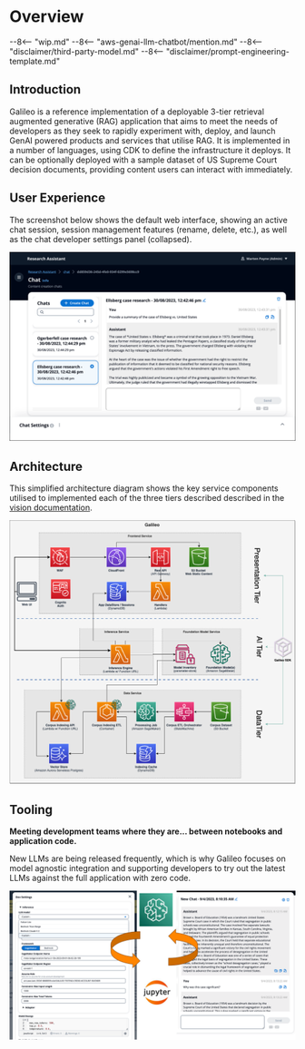 # Overview

--8<-- "wip.md"
--8<-- "aws-genai-llm-chatbot/mention.md"
--8<-- "disclaimer/third-party-model.md"
--8<-- "disclaimer/prompt-engineering-template.md"

## Introduction

Galileo is a reference implementation of a deployable 3-tier retrieval augmented generative (RAG) application that aims to meet the needs of developers as they seek to rapidly experiment with, deploy, and launch GenAI powered products and services that utilise RAG. It is implemented in a number of languages, using CDK to define the infrastructure it deploys. It can be optionally deployed with a sample dataset of US Supreme Court decision documents, providing content users can interact with immediately.

## User Experience

The screenshot below shows the default web interface, showing an active chat session, session management features (rename, delete, etc.), as well as the chat developer settings panel (collapsed).

![User Experience](galileo-chat.png)

## Architecture

This simplified architecture diagram shows the key service components utilised to implemented each of the three tiers described described in the [vision documentation](./vision).

![Architecture](../assets/images/galileo-arch.png)

## Tooling

**Meeting development teams where they are... between notebooks and application code.**

New LLMs are being released frequently, which is why Galileo focuses on model agnostic integration and supporting developers to try out the latest LLMs against the full application with zero code.

![Alt text](tooling.png)
